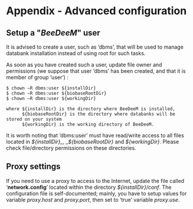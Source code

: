 # Appendix - Advanced configuration

## Setup a "_BeeDeeM_" user

It is advised to create a user, such as ‘dbms’, that will be used to manage databank installation instead of using root for such tasks.

As soon as you have created such a user, update file owner and permissions (we suppose that user ‘dbms’ has been created, and that it is member of group ‘user’) :

```
$ chown –R dbms:user ${installDir}
$ chown –R dbms:user ${biobaseRootDir}
$ chown –R dbms:user ${workingDir}

where ${installDir} is the directory where BeeDeeM is installed, 
      ${biobaseRootDir} is the directory where databanks will be stored on your system 
      ${workingDir} is the working directory of BeeDeeM.
```

It is worth noting that ‘dbms:user’ must have read/write access to all files located in _${installDir}_, _${biobaseRootDir}_ and _${workingDir}_. Please check file/directory permissions on these directories.

## Proxy settings

If you need to use a proxy to access to the Internet, update the file called ‘**network.config**’ located within the directory _${installDir}/conf_. The configuration file is self-documented; mainly, you have to setup values for variable _proxy.host_ and _proxy.port_, then set to ‘true’ variable _proxy.use_.
